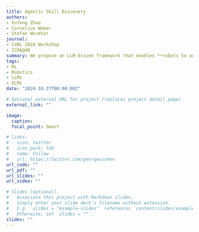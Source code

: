 ```yaml
---
title: Agentic Skill Discovery
authors: 
- Xufeng Zhao
- Cornelius Weber
- Stefan Wermter
journal: 
- CoRL 2024 Workshop 
- ICRA@40
summary: We propose an LLM-driven framework that enables **robots to autonomously discover useful skills from scratch**. By generating tasks, rewards, and success criteria, the LLM guides reinforcement learning, while a vision-language model verifies outcomes. This allows the robot to build a meaningful skill library without relying on predefined primitives.
tags:
- RL
- Robotics
- LLMs
- VLMs
date: "2024-10-27T00:00:00Z"

# Optional external URL for project (replaces project detail page).
external_link: ""

image:
  caption: 
  focal_point: Smart

# links:
# - icon: twitter
#   icon_pack: fab
#   name: Follow
#   url: https://twitter.com/georgecushen
url_code: ""
url_pdf: ""
url_slides: ""
url_video: ""

# Slides (optional).
#   Associate this project with Markdown slides.
#   Simply enter your slide deck's filename without extension.
#   E.g. `slides = "example-slides"` references `content/slides/example-slides.md`.
#   Otherwise, set `slides = ""`.
slides: ""
---
```

